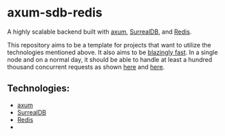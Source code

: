 # axum-sdb-redis

A highly scalable backend built with [axum](https://github.com/tokio-rs/axum/), [SurrealDB](https://github.com/surrealdb/surrealdb/), and [Redis](https://redis.io/).

This repository aims to be a template for projects that want to utilize the technologies mentioned above. It also aims to be 
[blazingly fast](https://i.redd.it/t7ns9qtb5gh81.jpg). In a single node and on a normal day, it should be able to handle at least a hundred thousand concurrent requests as shown [here](https://web-frameworks-benchmark.netlify.app/compare?f=axum,laravel,fastify,fastapi) and [here](https://github.com/programatik29/rust-web-benchmarks/blob/master/result/hello-world.md).

## Technologies:

- [axum](https://github.com/tokio-rs/axum/)
- [SurrealDB](https://github.com/surrealdb/surrealdb/)
- [Redis](https://redis.io/)
-
